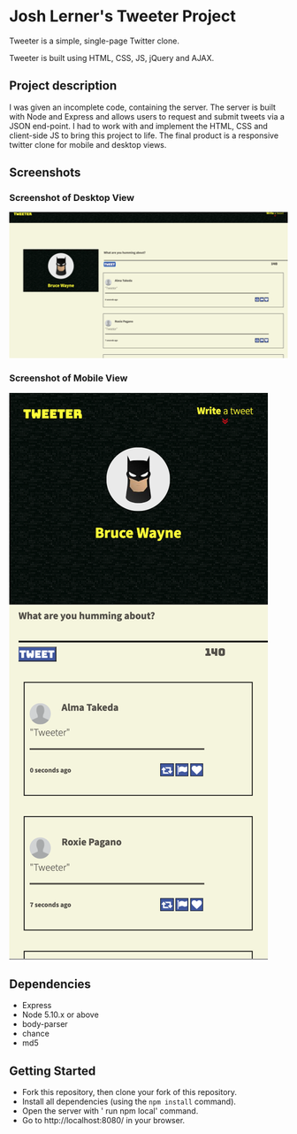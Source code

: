 # Josh Lerner's Tweeter Project

Tweeter is a simple, single-page Twitter clone.

Tweeter is built using HTML, CSS, JS, jQuery and AJAX.

## Project description

I was given an incomplete code, containing the server.
The server is built with Node and Express and allows users to request and submit tweets via a JSON end-point. 
I had to work with and implement the HTML, CSS and client-side JS to bring this project to life.
The final product is a responsive twitter clone for mobile and desktop views.



## Screenshots

### Screenshot of Desktop View
!["Screen shot of Desktop view"](https://github.com/Josh-lerner/tweeter/blob/master/.github/docs/Desktop%20view.png)

### Screenshot of Mobile View
!["Screen shot of Mobile view"](https://github.com/Josh-lerner/tweeter/blob/master/.github/docs/Mobile%20view.png)

## Dependencies

- Express
- Node 5.10.x or above
- body-parser
- chance 
- md5


## Getting Started
- Fork this repository, then clone your fork of this repository.
- Install all dependencies (using the `npm install` command).
- Open the server with ' run npm local' command.
- Go to http://localhost:8080/ in your browser.
